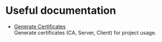 # Useful documentation
- [Generate Certificates](certificates.md)  
  Generate certificates (CA, Server, Client) for project usage.
